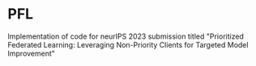 # PFL
Implementation of code for neurIPS 2023 submission titled "Prioritized Federated Learning: Leveraging Non-Priority Clients for Targeted Model Improvement"
